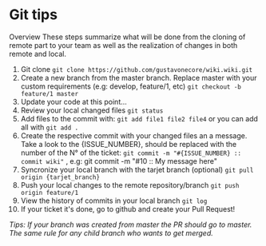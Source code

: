 Git tips
========
Overview
These steps summarize what will be done from the cloning of remote part to your team as well as the realization of changes in both remote and local.

 1. Git clone
	`git clone https://github.com/gustavonecore/wiki.wiki.git`
 2. Create a new branch from the master branch. Replace master with your custom requirements (e.g: develop, feature/1, etc)
 	`git checkout -b feature/1 master`
 3. Update your code at this point...	
 4. Review your local changed files
	`git status`
 5. Add files to the commit with:
 	`git add file1 file2 file4` or you can add all with `git add .`
 6. Create the respective commit with your changed files an a message. Take a look to the {ISSUE_NUMBER}, should be replaced with the number of the N° of the ticket:
	`git commit -m "#{ISSUE_NUMBER} :: commit wiki"` , e.g: git commit -m "#10 :: My message here"
 7. Syncronize your local branch with the tarjet branch (optional)
 	`git pull origin {tarjet_branch}`
 8. Push your local changes to the remote repository/branch
	`git push origin feature/1`
 9. View the history of commits in your local branch
 	`git log`
 10. If your ticket it's done, go to github and create your Pull Request!
 
 *Tips: If your branch was created from master the PR should go to master. The same rule for any child branch who wants to get merged.*
